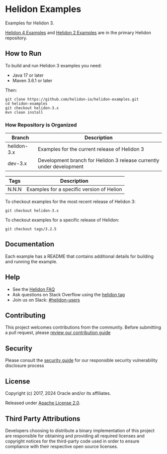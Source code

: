 
# Helidon Examples

Examples for Helidon 3.

[Helidon 4 Examples](https://github.com/helidon-io/helidon/tree/main/examples) and [Helidon 2 Examples](https://github.com/helidon-io/helidon/tree/helidon-2.x/examples) are in the primary Helidon repository.

## How to Run

To build and run Helidon 3 examples you need:

* Java 17 or later
* Maven 3.6.1 or later

Then:

```
git clone https://github.com/helidon-io/helidon-examples.git
cd helidon-examples
git checkout helidon-3.x
mvn clean install
```

### How Repository is Organized

| Branch        | Description |
| ------------- |-------------|
| helidon-3.x   | Examples for the current release of Helidon 3 |
| dev-3.x       | Development branch for Helidon 3 release currently under development |

| Tags          | Description |
| ------------- |-------------|
| N.N.N         | Examples for a specific version of Helion |

To checkout examples for the most recent release of Helidon 3:

```
git checkout helidon-3.x
```

To checkout examples for a specific release of Helidon:

```
git checkout tags/3.2.5
```

## Documentation

Each example has a README that contains additional details for building and running the example.

## Help

* See the [Helidon FAQ](https://github.com/oracle/helidon/wiki/FAQ)
* Ask questions on Stack Overflow using the [helidon tag](https://stackoverflow.com/tags/helidon)
* Join us on Slack: [#helidon-users](http://slack.helidon.io)

## Contributing

This project welcomes contributions from the community. Before submitting a pull request, please [review our contribution guide](./CONTRIBUTING.md)

## Security

Please consult the [security guide](./SECURITY.md) for our responsible security vulnerability disclosure process

## License

Copyright (c) 2017, 2024 Oracle and/or its affiliates.

Released under [Apache License 2.0](./LICENSE.txt).

## Third Party Attributions

Developers choosing to distribute a binary implementation of this project are responsible for obtaining and providing all required licenses and copyright notices for the third-party code used in order to ensure compliance with their respective open source licenses.
